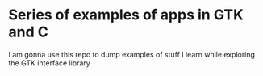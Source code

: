 # Series of examples of apps in GTK and C

I am gonna use this repo to dump examples of stuff I learn while exploring the GTK interface library
